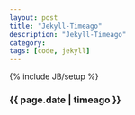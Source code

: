 ```yaml
---
layout: post
title: "Jekyll-Timeago"
description: "Jekyll-Timeago"
category: 
tags: [code, jekyll]
---
```

{% include JB/setup %}


### {{ page.date | timeago }}